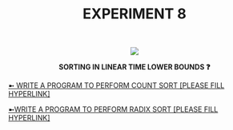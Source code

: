 <h1 align="center">EXPERIMENT 8</h1>
<!-- PROJECT LOGO -->
<br />
<p align="center">
  <a href="https://github.com/DHANOLA/CLASS-NOTIX/edit/root/SEMESTER%203/DESIGN%20AND%20ANALYSIS%20OF%20ALGORITHMS%20LAB/EXPERIMENT%207">
    <img src="https://media.giphy.com/media/Jsho2AKTd78Ls5f7wy/giphy.gif" >
  </a>

  

  <p align="center">
  <b> SORTING IN LINEAR TIME LOWER BOUNDS ❓</b>
    <br />
   
  </p>
</p>



   <a href="" style="color: ">➼ WRITE A PROGRAM TO PERFORM COUNT SORT [PLEASE FILL HYPERLINK]</a><br />


<a href="" style="color: ">➼WRITE A PROGRAM TO PERFORM RADIX SORT [PLEASE FILL HYPERLINK]</a><br /> 



